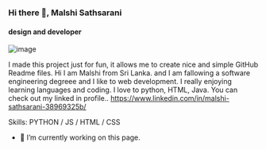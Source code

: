 ### Hi there 👋, Malshi Sathsarani
#### design and developer
![image](https://github.com/malshisathsarani/malshisathsarani/assets/122073233/f26963df-7fa3-4587-abe2-aa6945dc9b79)











I made this project just for fun, it allows me to create nice and simple GitHub Readme files. 
Hi I am Malshi from Sri Lanka. and I am fallowing a software engineering degreee and I like to web development. I really enjoying learning languages and coding. I love to python, HTML, Java. You can check out my linked in profile.. https://www.linkedin.com/in/malshi-sathsarani-38969325b/

Skills: PYTHON / JS / HTML / CSS

- 🔭 I’m currently working on this page. 




